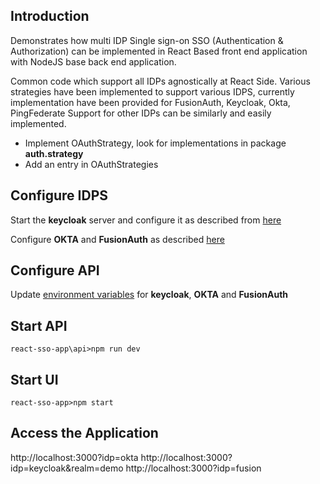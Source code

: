 ## Introduction

Demonstrates how multi IDP Single sign-on SSO (Authentication & Authorization) can be implemented in React Based front end application with NodeJS base back end application.

Common code which support all IDPs agnostically at React Side.
Various strategies have been implemented to support various IDPS, currently implementation have been provided for FusionAuth, Keycloak, Okta, PingFederate 
Support for other IDPs can be similarly and easily implemented. 

* Implement OAuthStrategy, look for implementations in package **auth.strategy**
* Add an entry in OAuthStrategies 

## Configure IDPS

Start the **keycloak** server and configure it as described from [here](https://reachmnadeem.wordpress.com/2020/02/05/authentication-sso-with-oauth2-and-jwt-in-react-application-with-nodejs-back-end-and-keycloak-iam/)

Configure **OKTA** and **FusionAuth** as described [here](https://reachmnadeem.wordpress.com/2020/02/08/multi-ipd-support-on-react-app-for-sso-using-oauth2/)

## Configure API
Update [environment variables](https://github.com/mnadeem/react-sso-app/blob/master/api/.env) for **keycloak**, **OKTA** and **FusionAuth**

## Start API

`react-sso-app\api>npm run dev `

## Start UI

`react-sso-app>npm start`

## Access the Application
http://localhost:3000?idp=okta
http://localhost:3000?idp=keycloak&realm=demo
http://localhost:3000?idp=fusion